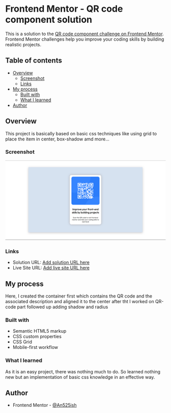 # Frontend Mentor - QR code component solution

This is a solution to the [QR code component challenge on Frontend Mentor](https://www.frontendmentor.io/challenges/qr-code-component-iux_sIO_H). Frontend Mentor challenges help you improve your coding skills by building realistic projects. 

## Table of contents

- [Overview](#overview)
  - [Screenshot](#screenshot)
  - [Links](#links)
- [My process](#my-process)
  - [Built with](#built-with)
  - [What I learned](#what-i-learned)
- [Author](#author)


## Overview
  This project is basically based on basic css techniques like using grid to place the item in center, box-shadow amd more...

### Screenshot

![](./QR-reader.png)


### Links

- Solution URL: [Add solution URL here](https://your-solution-url.com)
- Live Site URL: [Add live site URL here](https://your-live-site-url.com)

## My process
  Here, I created the container first which contains the QR code
  and the associated description and aligned it to the center
  after tht I worked on QR-code part followed up adding shadow and radius
### Built with

- Semantic HTML5 markup
- CSS custom properties
- CSS Grid
- Mobile-first workflow

### What I learned

As it is an easy project, there was nothing much to do. So learned nothing new but an implementation of basic css knowledge in an effective way.


## Author

- Frontend Mentor - [@An525ish](https://www.frontendmentor.io/profile/An525ish)



